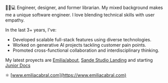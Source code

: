 🧚🏽💻 Engineer, designer, and former librarian. My mixed background makes me a unique software engineer. I love blending technical skills with user empathy.

In the last 3+ years, I've:
- Developed scalable full-stack features using diverse technologies.
- Worked on generative AI projects tackling customer pain points.
- Promoted cross-functional collaboration and interdisciplinary thinking.

My latest proyects are [Emilia/about](https://github.com/Em3c2/emilia-about), [Sande Studio Landing](https://github.com/Em3c2/sande-landing) and starting [Junior Docs](https://github.com/Em3c2/junior-doc) 

⚛️ [www.emiliacabral.com](https://www.emiliacabral.com)
